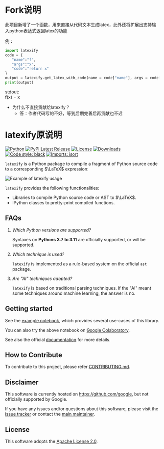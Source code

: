 # Fork说明

此项目新增了一个函数，用来直接从代码文本生成latex，此外还将扩展出支持输入python表达式返回latex的功能

例：
``` python
import latexify
code = {
   "name":"f",
   "args":"x",
   "code":"return x"
}
output = latexify.get_latex_with_code(name = code["name"], args = code["args"], code = code["code"]
print(output)
```
stdout:  
f(x) = x

- 为什么不直接贡献给latexify？
   - 答：作者代码写的不好，等到后期完善后再贡献也不迟

# latexify原说明

[![Python](https://img.shields.io/pypi/pyversions/latexify-py.svg)](https://pypi.org/project/latexify-py/)
[![PyPI Latest Release](https://img.shields.io/pypi/v/latexify-py.svg)](https://pypi.org/project/latexify-py/)
[![License](https://img.shields.io/pypi/l/latexify-py.svg)](https://github.com/google/latexify_py/blob/main/LICENSE)
[![Downloads](https://pepy.tech/badge/latexify-py/month)](https://pepy.tech/project/latexify-py)
[![Code style: black](https://img.shields.io/badge/code%20style-black-000000.svg)](https://github.com/psf/black)
[![Imports: isort](https://img.shields.io/badge/%20imports-isort-%231674b1?style=flat&labelColor=ef8336)](https://pycqa.github.io/isort/)

`latexify` is a Python package to compile a fragment of Python source code to a
corresponding $\LaTeX$ expression:

![Example of latexify usage](example.jpg)

`latexify` provides the following functionalities:

* Libraries to compile Python source code or AST to $\LaTeX$.
* IPython classes to pretty-print compiled functions.

## FAQs

1. *Which Python versions are supported?*

   Syntaxes on **Pythons 3.7 to 3.11** are officially supported, or will be supported.

2. *Which technique is used?*

   `latexify` is implemented as a rule-based system on the official `ast` package.

3. *Are "AI" techniques adopted?*

   `latexify` is based on traditional parsing techniques.
   If the "AI" meant some techniques around machine learning, the answer is no.

## Getting started

See the [example notebook](examples/latexify_examples.ipynb), which provides several
use-cases of this library.

You can also try the above notebook on
[Google Colaboratory](https://colab.research.google.com/github/google/latexify_py/blob/main/examples/latexify_examples.ipynb).

See also the official [documentation](docs/index.md) for more details.

## How to Contribute

To contribute to this project, please refer
[CONTRIBUTING.md](https://github.com/google/latexify_py/blob/develop/CONTRIBUTING.md).

## Disclaimer

This software is currently hosted on <https://github.com/google>, but not officially
supported by Google.

If you have any issues and/or questions about this software, please visit the
[issue tracker](https://github.com/google/latexify_py/issues)
or contact the [main maintainer](https://github.com/odashi).

## License

This software adopts the
[Apache License 2.0](https://github.com/google/latexify_py/blob/develop/LICENSE).
